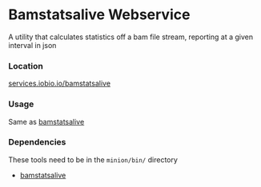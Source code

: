 # Bamstatsalive Webservice
A utility that calculates statistics off a bam file stream, reporting at a given interval in json

### Location
[services.iobio.io/bamstatsalive](http://services.iobio.io/bamstatsalive)

### Usage
Same as [bamstatsalive](https://github.com/yiq/bamstatsAlive)

### Dependencies
These tools need to be in the ```minion/bin/``` directory
 * [bamstatsalive](https://github.com/yiq/bamstatsAlive)